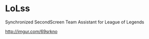 LoLss
=====

Synchronized SecondScreen Team Assistant for League of Legends

http://imgur.com/69srkno
